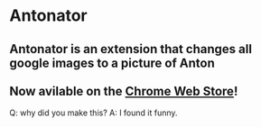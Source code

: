 # Antonator
Antonator is an extension that changes all google images to a picture of Anton <br> <br>
Now avilable on the <a href="https://chrome.google.com/webstore/detail/antonator/fmnbboccfkfmkajfbiodkdkebfchihja">Chrome Web Store</a>!
---
Q: why did you make this?
A: I found it funny.
